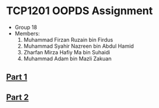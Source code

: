 # TCP1201 OOPDS Assignment
- Group 18
- Members:
  1. Muhammad Firzan Ruzain bin Firdus
  2. Muhammad Syahir Nazreen bin Abdul Hamid
  3. Zharfan Mirza Hafiy Ma bin Suhaidi
  4. Muhammad Adam bin Mazli Zakuan
## [Part 1](PART1.md)
## [Part 2](PART2.md)

